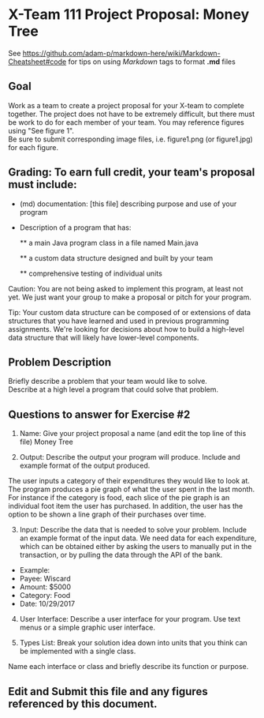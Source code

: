 # X-Team 111 Project Proposal: Money Tree

See https://github.com/adam-p/markdown-here/wiki/Markdown-Cheatsheet#code for tips on using *Markdown* tags to format __.md__ files

## Goal

Work as a team to create a project proposal for your X-team to complete together.
The project does not have to be extremely difficult,
but there must be work to do for each member of your team.
You may reference figures using "See figure 1".  
Be sure to submit corresponding image files, i.e. figure1.png (or figure1.jpg) for each figure.

## Grading: To earn full credit, your team's proposal must include:

* (md) documentation: [this file] describing purpose and use of your program

* Description of a program that has:

  ** a main Java program class in a file named Main.java
  
  ** a custom data structure designed and built by your team
  
  ** comprehensive testing of individual units
  
 Caution: You are not being asked to implement this program, at least not yet. 
 We just want your group to make a proposal or pitch for your program.
 
 Tip: Your custom data structure can be composed of or extensions of data structures that you have learned and used in previous programming assignments.  We're looking for decisions about how to build a high-level data structure that will likely have lower-level components.

## Problem Description

Briefly describe a problem that your team would like to solve.  
Describe at a high level a program that could solve that problem.

## Questions to answer for Exercise #2

1. Name: Give your project proposal a name (and edit the top line of this file)
Money Tree


2. Output: Describe the output your program will produce.  Include and example format of the output produced.

The user inputs a category of their expenditures they would like to look at. The program produces a pie graph of what the user spent in the last month. For instance if the category is food, each slice of the pie graph is an individual foot item the user has purchased. In addition, the user has the option to be shown a line graph of their purchases over time.  



3. Input: Describe the data that is needed to solve your problem. Include an example format of the input data.
We need data for each expenditure, which can be obtained either by asking the users to manually put in the transaction, or by pulling the data through the API of the bank.

- Example: 
- Payee: Wiscard
- Amount: $5000
- Category: Food
- Date: 10/29/2017




4. User Interface: Describe a user interface for your program.  Use text menus or a simple graphic user interface.



5. Types List: Break your solution idea down into units that you think can be implemented with a single class.



Name each interface or class and briefly describe its function or purpose.


## Edit and Submit this file and any figures referenced by this document.

